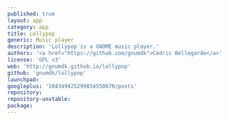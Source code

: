 ```yaml
---
published: true
layout: app
category: app
title: Lollypop
generic: Music player
description: 'Lollypop is a GNOME music player.'
authors: '<a href="https://github.com/gnumdk">Cédric Bellegarde</a>'
license: 'GPL v3'
web: 'http://gnumdk.github.io/lollypop'
github: 'gnumdk/lollypop'
launchpad:
googleplus: '104349425299854550670/posts'
repository:
repository-unstable:
package:
---
```

